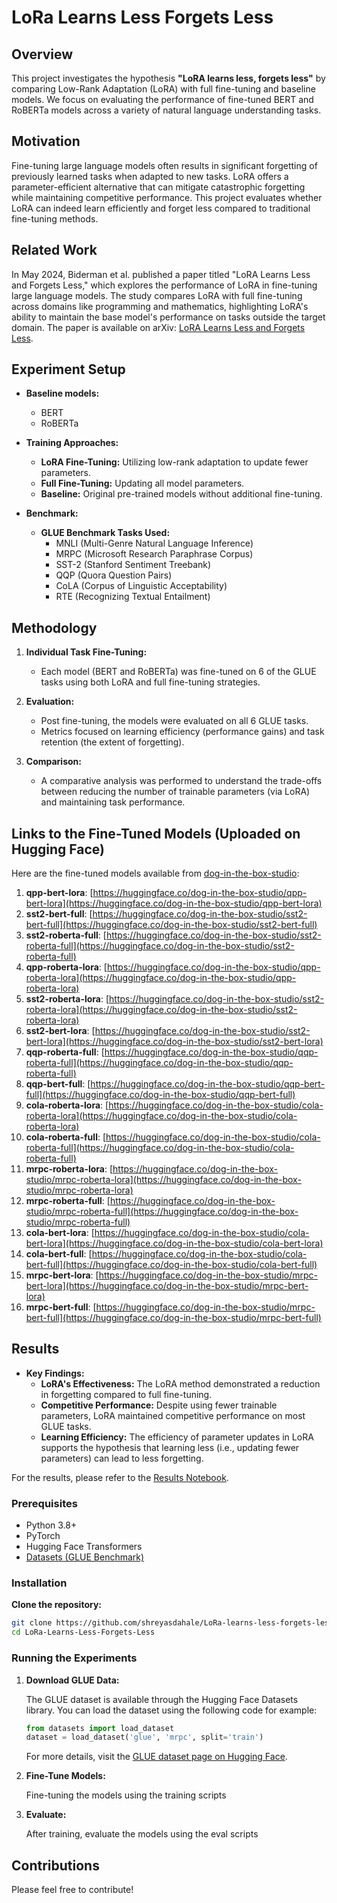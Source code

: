 # LoRa Learns Less Forgets Less

## Overview

This project investigates the hypothesis **"LoRA learns less, forgets less"** by comparing Low-Rank Adaptation (LoRA) with full fine-tuning and baseline models. We focus on evaluating the performance of fine-tuned BERT and RoBERTa models across a variety of natural language understanding tasks.

## Motivation

Fine-tuning large language models often results in significant forgetting of previously learned tasks when adapted to new tasks. LoRA offers a parameter-efficient alternative that can mitigate catastrophic forgetting while maintaining competitive performance. This project evaluates whether LoRA can indeed learn efficiently and forget less compared to traditional fine-tuning methods.

## Related Work

In May 2024, Biderman et al. published a paper titled "LoRA Learns Less and Forgets Less," which explores the performance of LoRA in fine-tuning large language models. The study compares LoRA with full fine-tuning across domains like programming and mathematics, highlighting LoRA's ability to maintain the base model's performance on tasks outside the target domain. The paper is available on arXiv: [LoRA Learns Less and Forgets Less](https://arxiv.org/abs/2405.09673).

## Experiment Setup

- **Baseline models:**
  - BERT
  - RoBERTa

- **Training Approaches:**
  - **LoRA Fine-Tuning:** Utilizing low-rank adaptation to update fewer parameters.
  - **Full Fine-Tuning:** Updating all model parameters.
  - **Baseline:** Original pre-trained models without additional fine-tuning.

- **Benchmark:**
  - **GLUE Benchmark Tasks Used:** 
    - MNLI (Multi-Genre Natural Language Inference)
    - MRPC (Microsoft Research Paraphrase Corpus)
    - SST-2 (Stanford Sentiment Treebank)
    - QQP (Quora Question Pairs)
    - CoLA (Corpus of Linguistic Acceptability)
    - RTE (Recognizing Textual Entailment)

## Methodology

1. **Individual Task Fine-Tuning:**
   - Each model (BERT and RoBERTa) was fine-tuned on 6 of the GLUE tasks using both LoRA and full fine-tuning strategies.

2. **Evaluation:**
   - Post fine-tuning, the models were evaluated on all 6 GLUE tasks.
   - Metrics focused on learning efficiency (performance gains) and task retention (the extent of forgetting).

3. **Comparison:**
   - A comparative analysis was performed to understand the trade-offs between reducing the number of trainable parameters (via LoRA) and maintaining task performance.

## Links to the Fine-Tuned Models (Uploaded on Hugging Face)

Here are the fine-tuned models available from [dog-in-the-box-studio](https://huggingface.co/dog-in-the-box-studio):

1. **qpp-bert-lora**: [https://huggingface.co/dog-in-the-box-studio/qpp-bert-lora](https://huggingface.co/dog-in-the-box-studio/qpp-bert-lora)
2. **sst2-bert-full**: [https://huggingface.co/dog-in-the-box-studio/sst2-bert-full](https://huggingface.co/dog-in-the-box-studio/sst2-bert-full)
3. **sst2-roberta-full**: [https://huggingface.co/dog-in-the-box-studio/sst2-roberta-full](https://huggingface.co/dog-in-the-box-studio/sst2-roberta-full)
4. **qpp-roberta-lora**: [https://huggingface.co/dog-in-the-box-studio/qpp-roberta-lora](https://huggingface.co/dog-in-the-box-studio/qpp-roberta-lora)
5. **sst2-roberta-lora**: [https://huggingface.co/dog-in-the-box-studio/sst2-roberta-lora](https://huggingface.co/dog-in-the-box-studio/sst2-roberta-lora)
6. **sst2-bert-lora**: [https://huggingface.co/dog-in-the-box-studio/sst2-bert-lora](https://huggingface.co/dog-in-the-box-studio/sst2-bert-lora)
7. **qqp-roberta-full**: [https://huggingface.co/dog-in-the-box-studio/qqp-roberta-full](https://huggingface.co/dog-in-the-box-studio/qqp-roberta-full)
8. **qqp-bert-full**: [https://huggingface.co/dog-in-the-box-studio/qqp-bert-full](https://huggingface.co/dog-in-the-box-studio/qqp-bert-full)
9. **cola-roberta-lora**: [https://huggingface.co/dog-in-the-box-studio/cola-roberta-lora](https://huggingface.co/dog-in-the-box-studio/cola-roberta-lora)
10. **cola-roberta-full**: [https://huggingface.co/dog-in-the-box-studio/cola-roberta-full](https://huggingface.co/dog-in-the-box-studio/cola-roberta-full)
11. **mrpc-roberta-lora**: [https://huggingface.co/dog-in-the-box-studio/mrpc-roberta-lora](https://huggingface.co/dog-in-the-box-studio/mrpc-roberta-lora)
12. **mrpc-roberta-full**: [https://huggingface.co/dog-in-the-box-studio/mrpc-roberta-full](https://huggingface.co/dog-in-the-box-studio/mrpc-roberta-full)
13. **cola-bert-lora**: [https://huggingface.co/dog-in-the-box-studio/cola-bert-lora](https://huggingface.co/dog-in-the-box-studio/cola-bert-lora)
14. **cola-bert-full**: [https://huggingface.co/dog-in-the-box-studio/cola-bert-full](https://huggingface.co/dog-in-the-box-studio/cola-bert-full)
15. **mrpc-bert-lora**: [https://huggingface.co/dog-in-the-box-studio/mrpc-bert-lora](https://huggingface.co/dog-in-the-box-studio/mrpc-bert-lora)
16. **mrpc-bert-full**: [https://huggingface.co/dog-in-the-box-studio/mrpc-bert-full](https://huggingface.co/dog-in-the-box-studio/mrpc-bert-full)

## Results

- **Key Findings:**
  - **LoRA's Effectiveness:** The LoRA method demonstrated a reduction in forgetting compared to full fine-tuning.
  - **Competitive Performance:** Despite using fewer trainable parameters, LoRA maintained competitive performance on most GLUE tasks.
  - **Learning Efficiency:** The efficiency of parameter updates in LoRA supports the hypothesis that learning less (i.e., updating fewer parameters) can lead to less forgetting.

For the results, please refer to the [Results Notebook](./results/Results_Notebook.ipynb).

### Prerequisites

- Python 3.8+
- PyTorch
- Hugging Face Transformers
- [Datasets (GLUE Benchmark)](https://huggingface.co/datasets/nyu-mll/glue)

### Installation

**Clone the repository:**

   ```bash
   git clone https://github.com/shreyasdahale/LoRa-learns-less-forgets-less/
   cd LoRa-Learns-Less-Forgets-Less
   ```

### Running the Experiments

1. **Download GLUE Data:**

   The GLUE dataset is available through the Hugging Face Datasets library. You can load the dataset using the following code for example:

   ```python
   from datasets import load_dataset
   dataset = load_dataset('glue', 'mrpc', split='train')
   ```

   For more details, visit the [GLUE dataset page on Hugging Face](https://huggingface.co/datasets/nyu-mll/glue).

2. **Fine-Tune Models:**

   Fine-tuning the models using the training scripts

3. **Evaluate:**

   After training, evaluate the models using the eval scripts


## Contributions

Please feel free to contribute!
